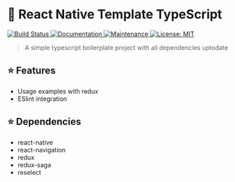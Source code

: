 # :space_invader: React Native Template TypeScript

<p>
  <a href="https://travis-ci.org/alex4dev/typescript-reactnative">
    <img alt="Build Status" src="https://img.shields.io/travis/react-native-community/react-native-template-typescript.svg" target="_blank" />
  </a>
  <a href="https://github.com/alex4dev/typescript-reactnative#readme">
    <img alt="Documentation" src="https://img.shields.io/badge/documentation-yes-brightgreen.svg" target="_blank" />
  </a>
  <a href="https://github.com/alex4dev/typescript-reactnative/graphs/commit-activity">
    <img alt="Maintenance" src="https://img.shields.io/badge/Maintained%3F-yes-green.svg" target="_blank" />
  </a>
  <a href="https://github.com/alex4dev/typescript-reactnative/blob/master/LICENSE">
    <img alt="License: MIT" src="https://img.shields.io/badge/License-MIT-yellow.svg" target="_blank" />
  </a>
</p>

> A simple typescript boilerplate project with all dependencies uptodate 

## :star: Features

- Usage examples with redux
- ESlint integration
  
## :star: Dependencies

- react-native
- react-navigation
- redux
- redux-saga
- reselect


